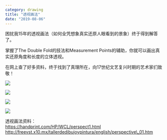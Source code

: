 ```yaml
---
category: drawing
title: "透视画法"
date: "2019-08-06"
---
```


困扰我15年的透视画法（如何全凭想象真实还原人眼看到的景象）终于得到解答了。

掌握了The Double Fold的技法和Measurement Points的辅助，你就可以画出真实还原角度和长度的立体透视。

在网上查了好多资料，终于找到了真理所在，向17世纪文艺复兴时期的艺术家们致敬！

![](https://goooooouwa.fun:8143/static/images/dj4uectu4aewces.jpeg)

![](https://goooooouwa.fun:8143/static/images/dj4uecsuuaaxbou.jpeg)

![](https://goooooouwa.fun:8143/static/images/dj4uecsv4aedjjc.jpeg)

![](https://goooooouwa.fun:8143/static/images/dj4uecrvsaeot59.jpeg)

透视画法资料：  
https://handprint.com/HP/WCL/perspect1.html  
http://freevst.x10.mx/tallerdedibujoypintura/english/perspective\_01.htm
